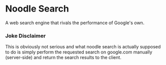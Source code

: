 # Noodle Search


A web search engine that rivals the performance of Google's own.

### Joke Disclaimer

This is obviously not serious and what noodle search is actually supposed to do is simply perform the requested search on google.com manually (server-side) and return the search results to the client.